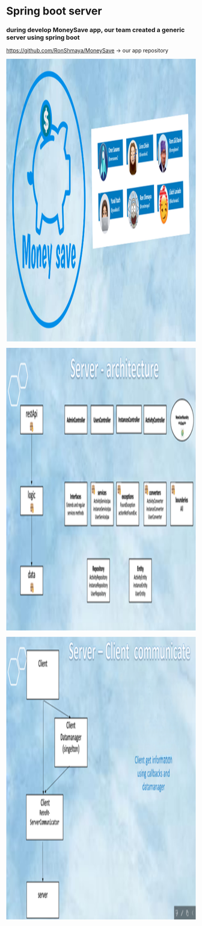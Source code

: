 # Spring boot server 
### during develop MoneySave app, our team created a generic server using spring boot
https://github.com/RonShmaya/MoneySave -> our app repository
</br>
<p align="center"><img src="https://github.com/RonShmaya/Spring_Boot_Server/blob/main/main/%E2%80%8F%E2%80%8Fmoney_save.PNG" height="750" width="1000"></p>

<p align="center"><img src="arc.png" height="750" width="1000"></p>

<p align="center"><img src="arc2.png" height="750" width="1000"></p>


